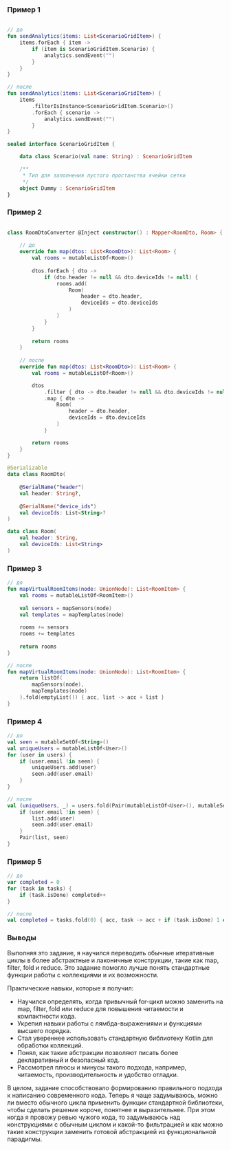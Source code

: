### Пример 1

```kotlin

// до
fun sendAnalytics(items: List<ScenarioGridItem>) {
    items.forEach { item ->
        if (item is ScenarioGridItem.Scenario) {
            analytics.sendEvent("")
        }
    }
}

// после
fun sendAnalytics(items: List<ScenarioGridItem>) {
    items
        .filterIsInstance<ScenarioGridItem.Scenario>()
        .forEach { scenario ->
            analytics.sendEvent("")
        }
}

sealed interface ScenarioGridItem {

    data class Scenario(val name: String) : ScenarioGridItem

    /**
     * Тип для заполнения пустого простанства ячейки сетки
     */
    object Dummy : ScenarioGridItem
}
```

### Пример 2

```kotlin

class RoomDtoConverter @Inject constructor() : Mapper<RoomDto, Room> {
    
    // до
    override fun map(dtos: List<RoomDto>): List<Room> {
        val rooms = mutableListOf<Room>()
        
        dtos.forEach { dto ->
            if (dto.header != null && dto.deviceIds != null) {
                rooms.add(
                    Room(
                        header = dto.header,
                        deviceIds = dto.deviceIds
                    )
                )
            }
        }
        
        return rooms
    }
    
    // после
    override fun map(dtos: List<RoomDto>): List<Room> {
        val rooms = mutableListOf<Room>()

        dtos
            .filter { dto -> dto.header != null && dto.deviceIds != null }
            .map { dto ->
                Room(
                    header = dto.header,
                    deviceIds = dto.deviceIds
                )
            }

        return rooms
    }
}

@Serializable
data class RoomDto(
    
    @SerialName("header")
    val header: String?,
    
    @SerialName("device_ids")
    val deviceIds: List<String>?
)

data class Room(
    val header: String,
    val deviceIds: List<String>
)
```

### Пример 3

```kotlin
// до
fun mapVirtualRoomItems(node: UnionNode): List<RoomItem> {
    val rooms = mutableListOf<RoomItem>()
    
    val sensors = mapSensors(node)
    val templates = mapTemplates(node)
    
    rooms += sensors
    rooms += templates
    
    return rooms
}

// после
fun mapVirtualRoomItems(node: UnionNode): List<RoomItem> {
    return listOf(
        mapSensors(node),
        mapTemplates(node)
    ).fold(emptyList()) { acc, list -> acc + list }
}
```

### Пример 4

```kotlin
// до
val seen = mutableSetOf<String>()
val uniqueUsers = mutableListOf<User>()
for (user in users) {
    if (user.email !in seen) {
        uniqueUsers.add(user)
        seen.add(user.email)
    }
}

// после
val (uniqueUsers, _) = users.fold(Pair(mutableListOf<User>(), mutableSetOf<String>())) { (list, seen), user ->
    if (user.email !in seen) {
        list.add(user)
        seen.add(user.email)
    }
    Pair(list, seen)
}
```

### Пример 5

```kotlin
// до
var completed = 0
for (task in tasks) {
    if (task.isDone) completed++
}

// после
val completed = tasks.fold(0) { acc, task -> acc + if (task.isDone) 1 else 0 }
```

### Выводы

Выполняя это задание, я научился переводить обычные итеративные циклы в более абстрактные и лаконичные конструкции, такие как map, filter, fold и reduce. 
Это задание помогло лучше понять стандартные функции работы с коллекциями и их возможности.  

Практические навыки, которые я получил:

- Научился определять, когда привычный for-цикл можно заменить на map, filter, fold или reduce для повышения читаемости и компактности кода. 
- Укрепил навыки работы с лямбда-выражениями и функциями высшего порядка. 
- Стал увереннее использовать стандартную библиотеку Kotlin для обработки коллекций. 
- Понял, как такие абстракции позволяют писать более декларативный и безопасный код. 
- Рассмотрел плюсы и минусы такого подхода, например, читаемость, производительность и удобство отладки.

В целом, задание способствовало формированию правильного подхода к написанию современного кода. 
Теперь я чаще задумываюсь, можно ли вместо обычного цикла применить функции стандартной библиотеки, чтобы сделать решение короче, понятнее и выразительнее.
При этом когда я провожу ревью чужого кода, то задумываюсь над конструкциями с обычным циклом и какой-то фильтрацией и как можно такие конструкции заменить готовой абстракцией из функциональной парадигмы.